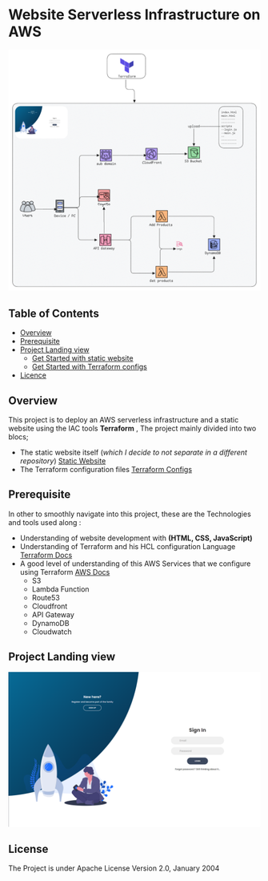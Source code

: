 # Website Serverless Infrastructure on AWS

![serverless-infrastructure.png](simple_website/assets/serverless-infrastructure.png)

## Table of Contents

* [Overview](#overview)
* [Prerequisite](#prerequisite)
* [Project Landing view](#project-landing-view)
  * [Get Started with static website](simple_website/README.md)
  * [Get Started with Terraform configs](terraform/README.md)
* [Licence](#license)

## Overview

This project is to deploy an AWS serverless infrastructure and a static website using the IAC tools **Terraform** ,
The project mainly divided into two blocs; 
- The static website itself (_which I decide to not separate in a different repository_)
[Static Website](simple_website/README.md) 
- The Terraform configuration files [Terraform Configs](terraform/README.md)

## Prerequisite

In other to smoothly navigate into this project, these are the Technologies and tools used along :
- Understanding of website development with **(HTML, CSS, JavaScript)**
- Understanding of Terraform and his HCL configuration Language [Terraform Docs](https://developer.hashicorp.com/terraform?product_intent=terraform)
- A good level of understanding of this AWS Services that we configure using Terraform [AWS Docs](https://docs.aws.amazon.com)
    - S3
    - Lambda Function
    - Route53
    - Cloudfront
    - API Gateway
    - DynamoDB
    - Cloudwatch

## Project Landing view
![serverless-website-login-page.png](simple_website/assets/serverless-website-login-page.png)

## License
The Project is under Apache License Version 2.0, January 2004